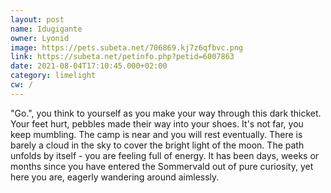 ```yaml
---
layout: post
name: Idugigante
owner: Lyonid
image: https://pets.subeta.net/706869.kj7z6qfbvc.png
link: https://subeta.net/petinfo.php?petid=6007863
date: 2021-08-04T17:10:45.000+02:00
category: limelight
cw: /
---
```


"Go.", you think to yourself as you make your way through this dark thicket. Your feet hurt, pebbles made their way into your shoes. It's not far, you keep mumbling. The camp is near and you will rest eventually. There is barely a cloud in the sky to cover the bright light of the moon. The path unfolds by itself - you are feeling full of energy. It has been days, weeks or months since you have entered the Sommervald out of pure curiosity, yet here you are, eagerly wandering around aimlessly. 